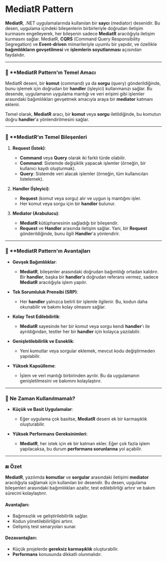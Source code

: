 # MediatR Pattern

**MediatR**, .NET uygulamalarında kullanılan bir **saycı** (mediator) desenidir. Bu desen, uygulama içindeki bileşenlerin birbirleriyle doğrudan iletişim kurmasını engelleyerek, her bileşenin sadece **MediatR** aracılığıyla iletişim kurmasını sağlar. MediatR, **CQRS** (Command Query Responsibility Segregation) ve **Event-driven** mimarileriyle uyumlu bir yapıdır, ve özellikle **bağımlılıkların gevşetilmesi** ve **işlemlerin soyutlanması** açısından faydalıdır.

---

### 📖 **MediatR Pattern'ın Temel Amacı

MediatR deseni, bir **komut** (command) ya da **sorgu** (query) gönderildiğinde, bunu işlemek için doğrudan bir **handler** (işleyici) kullanmanızı sağlar. Bu desende, uygulamanın uygulama mantığı ve veri erişimi gibi işlemler arasındaki bağımlılıkları gevşetmek amacıyla araya bir **mediator** katmanı eklenir.

Temel olarak, **MediatR** aracı, bir **komut** veya **sorgu** iletildiğinde, bu komutun doğru **handler**'a yönlendirilmesini sağlar.

---

### 🔄 **MediatR'ın Temel Bileşenleri

1. **Request (İstek)**:
   - **Command** veya **Query** olarak iki farklı türde olabilir.
   - **Command**: Sistemde değişiklik yapacak işlemler (örneğin, bir kullanıcı kaydı oluşturmak).
   - **Query**: Sistemde veri alacak işlemler (örneğin, tüm kullanıcıları listelemek).

2. **Handler (İşleyici)**:
   - **Request** (komut veya sorgu) alır ve uygun iş mantığını işler.
   - Her komut veya sorgu için bir **handler** bulunur.

3. **Mediator (Arabulucu)**:
   - **MediatR** kütüphanesinin sağladığı bir bileşendir.
   - **Request** ve **Handler** arasında iletişim sağlar. Yani, bir **Request** gönderildiğinde, bunu ilgili **Handler**'a yönlendirir.

---

### 🧠 **MediatR Pattern'ın Avantajları

- **Gevşek Bağımlılıklar**:
  - **MediatR**, bileşenler arasındaki doğrudan bağımlılığı ortadan kaldırır. Bir **handler**, başka bir **handler**’a doğrudan referans vermez, sadece **MediatR** aracılığıyla işlem yapılır.

- **Tek Sorumluluk Prensibi (SRP)**:
  - Her **handler** yalnızca belirli bir işlemle ilgilenir. Bu, kodun daha okunabilir ve bakımı kolay olmasını sağlar.

- **Kolay Test Edilebilirlik**:
  - **MediatR** sayesinde her bir komut veya sorgu kendi **handler**'ı ile ayrıldığından, testler her bir **handler** için kolayca yazılabilir.

- **Genişletilebilirlik ve Esneklik**:
  - Yeni komutlar veya sorgular eklemek, mevcut kodu değiştirmeden yapılabilir.

- **Yüksek Kapsülleme**:
  - İşlem ve veri mantığı birbirinden ayrılır. Bu da uygulamanın genişletilmesini ve bakımını kolaylaştırır.

---

### 🚫 **Ne Zaman Kullanılmamalı?**

- **Küçük ve Basit Uygulamalar**:
  - Eğer uygulama çok basitse, **MediatR** deseni ek bir karmaşıklık oluşturabilir.

- **Yüksek Performans Gereksinimleri**:
  - **MediatR**, her istek için ek bir katman ekler. Eğer çok fazla işlem yapılacaksa, bu durum **performans sorunlarına** yol açabilir.

---

### 🔚 **Özet**

**MediatR**, yazılımda **komutlar** ve **sorgular** arasındaki iletişimi **mediator** aracılığıyla sağlamak için kullanılan bir desendir. Bu desen, uygulama bileşenleri arasındaki bağımlılıkları azaltır, test edilebilirliği artırır ve bakım sürecini kolaylaştırır.

#### **Avantajları**:
- Bağımsızlık ve geliştirilebilirlik sağlar.
- Kodun yönetilebilirliğini artırır.
- Gelişmiş test senaryoları sunar.

#### **Dezavantajları**:
- Küçük projelerde **gereksiz karmaşıklık** oluşturabilir.
- **Performans** konusunda dikkatli olunmalıdır.


